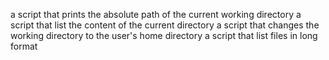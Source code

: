 a script that prints the absolute path of the current working directory
a script that list the content of the current directory
a script that changes the working directory to the user's home directory
a script that list files in long format
